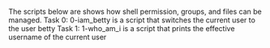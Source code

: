 The scripts below are shows how shell permission, groups, and files can be managed.
Task 0: 0-iam_betty is a script that switches the current user to the user betty
Task 1: 1-who_am_i is a script that prints the effective username of the current user
